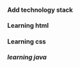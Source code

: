 #### Add technology stack

#### Learning html

#### Learning css



















##### learning java
